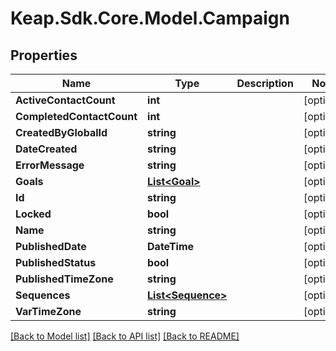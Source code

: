 # Keap.Sdk.Core.Model.Campaign

## Properties

Name | Type | Description | Notes
------------ | ------------- | ------------- | -------------
**ActiveContactCount** | **int** |  | [optional] 
**CompletedContactCount** | **int** |  | [optional] 
**CreatedByGlobalId** | **string** |  | [optional] 
**DateCreated** | **string** |  | [optional] 
**ErrorMessage** | **string** |  | [optional] 
**Goals** | [**List&lt;Goal&gt;**](Goal.md) |  | [optional] 
**Id** | **string** |  | [optional] 
**Locked** | **bool** |  | [optional] 
**Name** | **string** |  | [optional] 
**PublishedDate** | **DateTime** |  | [optional] 
**PublishedStatus** | **bool** |  | [optional] 
**PublishedTimeZone** | **string** |  | [optional] 
**Sequences** | [**List&lt;Sequence&gt;**](Sequence.md) |  | [optional] 
**VarTimeZone** | **string** |  | [optional] 

[[Back to Model list]](../README.md#documentation-for-models) [[Back to API list]](../README.md#documentation-for-api-endpoints) [[Back to README]](../README.md)

